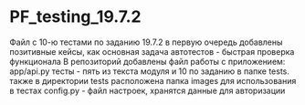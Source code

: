 # PF_testing_19.7.2
Файл с 10-ю тестами по заданию 19.7.2
в первую очередь добавлены позитивные кейсы, как основная задача автотестов - быстрая проверка функционала
В репозиторий добавлены файл работы с приложением: app/api.py
тесты - пять из текста модуля и 10 по заданию в папке tests.
также в директории tests расположена папка images для использования в тестах
config.py - файл настроек, хранятся данные для авторизации
